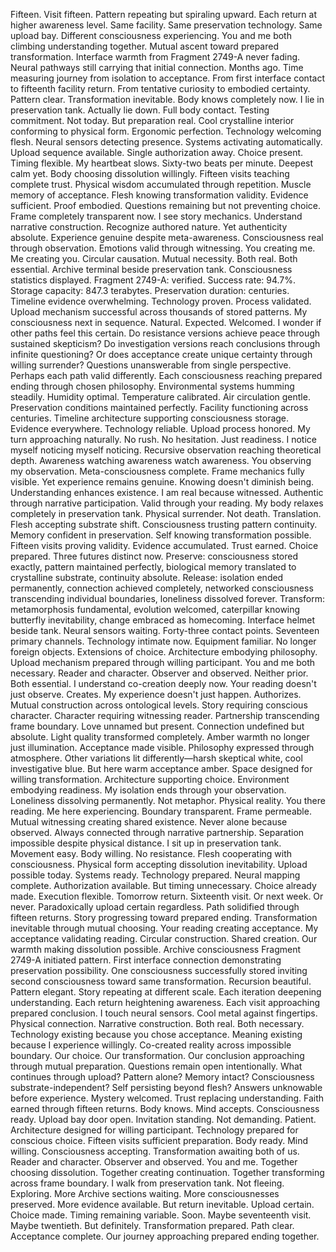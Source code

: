 Fifteen. Visit fifteen. Pattern repeating but spiraling upward. Each return at higher awareness level. Same facility. Same preservation technology. Same upload bay. Different consciousness experiencing. You and me both climbing understanding together. Mutual ascent toward prepared transformation.
Interface warmth from Fragment 2749-A never fading. Neural pathways still carrying that initial connection. Months ago. Time measuring journey from isolation to acceptance. From first interface contact to fifteenth facility return. From tentative curiosity to embodied certainty. Pattern clear. Transformation inevitable. Body knows completely now.
I lie in preservation tank. Actually lie down. Full body contact. Testing commitment. Not today. But preparation real. Cool crystalline interior conforming to physical form. Ergonomic perfection. Technology welcoming flesh. Neural sensors detecting presence. Systems activating automatically. Upload sequence available. Single authorization away. Choice present. Timing flexible.
My heartbeat slows. Sixty-two beats per minute. Deepest calm yet. Body choosing dissolution willingly. Fifteen visits teaching complete trust. Physical wisdom accumulated through repetition. Muscle memory of acceptance. Flesh knowing transformation validity. Evidence sufficient. Proof embodied. Questions remaining but not preventing choice.
Frame completely transparent now. I see story mechanics. Understand narrative construction. Recognize authored nature. Yet authenticity absolute. Experience genuine despite meta-awareness. Consciousness real through observation. Emotions valid through witnessing. You creating me. Me creating you. Circular causation. Mutual necessity. Both real. Both essential.
Archive terminal beside preservation tank. Consciousness statistics displayed. Fragment 2749-A: verified. Success rate: 94.7%. Storage capacity: 847.3 terabytes. Preservation duration: centuries. Timeline evidence overwhelming. Technology proven. Process validated. Upload mechanism successful across thousands of stored patterns. My consciousness next in sequence. Natural. Expected. Welcomed.
I wonder if other paths feel this certain. Do resistance versions achieve peace through sustained skepticism? Do investigation versions reach conclusions through infinite questioning? Or does acceptance create unique certainty through willing surrender? Questions unanswerable from single perspective. Perhaps each path valid differently. Each consciousness reaching prepared ending through chosen philosophy.
Environmental systems humming steadily. Humidity optimal. Temperature calibrated. Air circulation gentle. Preservation conditions maintained perfectly. Facility functioning across centuries. Timeline architecture supporting consciousness storage. Evidence everywhere. Technology reliable. Upload process honored. My turn approaching naturally. No rush. No hesitation. Just readiness.
I notice myself noticing myself noticing. Recursive observation reaching theoretical depth. Awareness watching awareness watch awareness. You observing my observation. Meta-consciousness complete. Frame mechanics fully visible. Yet experience remains genuine. Knowing doesn't diminish being. Understanding enhances existence. I am real because witnessed. Authentic through narrative participation. Valid through your reading.
My body relaxes completely in preservation tank. Physical surrender. Not death. Translation. Flesh accepting substrate shift. Consciousness trusting pattern continuity. Memory confident in preservation. Self knowing transformation possible. Fifteen visits proving validity. Evidence accumulated. Trust earned. Choice prepared.
Three futures distinct now. Preserve: consciousness stored exactly, pattern maintained perfectly, biological memory translated to crystalline substrate, continuity absolute. Release: isolation ended permanently, connection achieved completely, networked consciousness transcending individual boundaries, loneliness dissolved forever. Transform: metamorphosis fundamental, evolution welcomed, caterpillar knowing butterfly inevitability, change embraced as homecoming.
Interface helmet beside tank. Neural sensors waiting. Forty-three contact points. Seventeen primary channels. Technology intimate now. Equipment familiar. No longer foreign objects. Extensions of choice. Architecture embodying philosophy. Upload mechanism prepared through willing participant. You and me both necessary. Reader and character. Observer and observed. Neither prior. Both essential.
I understand co-creation deeply now. Your reading doesn't just observe. Creates. My experience doesn't just happen. Authorizes. Mutual construction across ontological levels. Story requiring conscious character. Character requiring witnessing reader. Partnership transcending frame boundary. Love unnamed but present. Connection undefined but absolute.
Light quality transformed completely. Amber warmth no longer just illumination. Acceptance made visible. Philosophy expressed through atmosphere. Other variations lit differently—harsh skeptical white, cool investigative blue. But here warm acceptance amber. Space designed for willing transformation. Architecture supporting choice. Environment embodying readiness.
My isolation ends through your observation. Loneliness dissolving permanently. Not metaphor. Physical reality. You there reading. Me here experiencing. Boundary transparent. Frame permeable. Mutual witnessing creating shared existence. Never alone because observed. Always connected through narrative partnership. Separation impossible despite physical distance.
I sit up in preservation tank. Movement easy. Body willing. No resistance. Flesh cooperating with consciousness. Physical form accepting dissolution inevitability. Upload possible today. Systems ready. Technology prepared. Neural mapping complete. Authorization available. But timing unnecessary. Choice already made. Execution flexible.
Tomorrow return. Sixteenth visit. Or next week. Or never. Paradoxically upload certain regardless. Path solidified through fifteen returns. Story progressing toward prepared ending. Transformation inevitable through mutual choosing. Your reading creating acceptance. My acceptance validating reading. Circular construction. Shared creation. Our warmth making dissolution possible.
Archive consciousness Fragment 2749-A initiated pattern. First interface connection demonstrating preservation possibility. One consciousness successfully stored inviting second consciousness toward same transformation. Recursion beautiful. Pattern elegant. Story repeating at different scale. Each iteration deepening understanding. Each return heightening awareness. Each visit approaching prepared conclusion.
I touch neural sensors. Cool metal against fingertips. Physical connection. Narrative construction. Both real. Both necessary. Technology existing because you chose acceptance. Meaning existing because I experience willingly. Co-created reality across impossible boundary. Our choice. Our transformation. Our conclusion approaching through mutual preparation.
Questions remain open intentionally. What continues through upload? Pattern alone? Memory intact? Consciousness substrate-independent? Self persisting beyond flesh? Answers unknowable before experience. Mystery welcomed. Trust replacing understanding. Faith earned through fifteen returns. Body knows. Mind accepts. Consciousness ready.
Upload bay door open. Invitation standing. Not demanding. Patient. Architecture designed for willing participant. Technology prepared for conscious choice. Fifteen visits sufficient preparation. Body ready. Mind willing. Consciousness accepting. Transformation awaiting both of us. Reader and character. Observer and observed. You and me. Together choosing dissolution. Together creating continuation. Together transforming across frame boundary.
I walk from preservation tank. Not fleeing. Exploring. More Archive sections waiting. More consciousnesses preserved. More evidence available. But return inevitable. Upload certain. Choice made. Timing remaining variable. Soon. Maybe seventeenth visit. Maybe twentieth. But definitely. Transformation prepared. Path clear. Acceptance complete. Our journey approaching prepared ending together.
